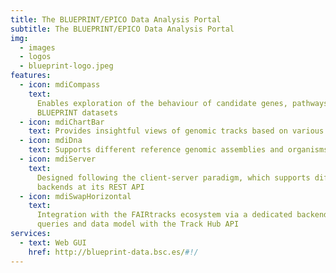 ```yaml
---
title: The BLUEPRINT/EPICO Data Analysis Portal
subtitle: The BLUEPRINT/EPICO Data Analysis Portal
img:
  - images
  - logos
  - blueprint-logo.jpeg
features:
  - icon: mdiCompass
    text:
      Enables exploration of the behaviour of candidate genes, pathways or genome regions across the
      BLUEPRINT datasets
  - icon: mdiChartBar
    text: Provides insightful views of genomic tracks based on various analyses
  - icon: mdiDna
    text: Supports different reference genomic assemblies and organisms
  - icon: mdiServer
    text:
      Designed following the client-server paradigm, which supports different pluggable data
      backends at its REST API
  - icon: mdiSwapHorizontal
    text:
      Integration with the FAIRtracks ecosystem via a dedicated backend enabling interoperability of
      queries and data model with the Track Hub API
services:
  - text: Web GUI
    href: http://blueprint-data.bsc.es/#!/
---
```

